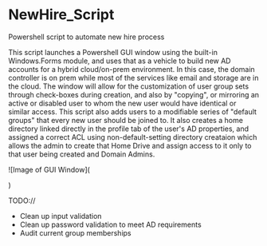 # NewHire_Script
Powershell script to automate new hire process

This script launches a Powershell GUI window using the built-in Windows.Forms module, and uses that as a vehicle to build new AD accounts for a hybrid cloud/on-prem environment. In this case, the domain controller is on prem while most of the services like email and storage are in the cloud. The window will allow for the customization of user group sets through check-boxes during creation, and also by "copying", or mirroring an active or disabled user to whom the new user would have identical or similar access. This script also adds users to a modifiable series of "default groups" that every new user should be joined to. It also creates a home directory linked directly in the profile tab of the user's AD properties, and assigned a correct ACL using non-default-setting directory creataion which allows the admin to create that Home Drive and assign access to it only to that user being created and Domain Admins. 

![Image of GUI Window](<blockquote class="imgur-embed-pub" lang="en" data-id="a/DyovvSa" data-context="false" ><a href="//imgur.com/a/DyovvSa"></a></blockquote><script async src="//s.imgur.com/min/embed.js" charset="utf-8"></script>)


TODO://
 - Clean up input validation
 - Clean up password validation to meet AD requirements
 - Audit current group memberships
